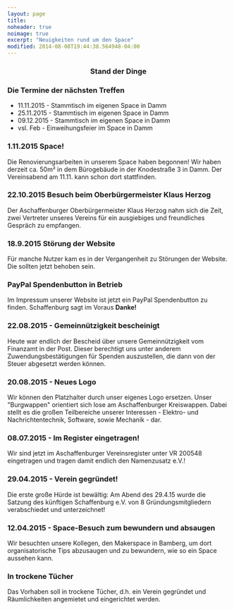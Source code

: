 ```yaml
---
layout: page
title:
noheader: true
noimage: true
excerpt: "Neuigkeiten rund um den Space"
modified: 2014-08-08T19:44:38.564948-04:00
---
```

### <center>Stand der Dinge</center>

### Die Termine der nächsten Treffen

* 11.11.2015 - Stammtisch im eigenen Space in Damm
* 25.11.2015 - Stammtisch im eigenen Space in Damm
* 09.12.2015 - Stammtisch im eigenen Space in Damm
* vsl. Feb - Einweihungsfeier im Space in Damm

### 1.11.2015 Space!
Die Renovierungsarbeiten in unserem Space haben begonnen! Wir haben derzeit ca. 50m² in dem Bürogebäude in der Knodestraße 3 in Damm. Der Vereinsabend am 11.11. kann schon dort stattfinden. 

### 22.10.2015 Besuch beim Oberbürgermeister Klaus Herzog
Der Aschaffenburger Oberbürgermeister Klaus Herzog nahm sich die Zeit, zwei Vertreter unseres Vereins für ein ausgiebiges und freundliches Gespräch zu empfangen. 

### 18.9.2015 Störung der Website
Für manche Nutzer kam es in der Vergangenheit zu Störungen der Website. Die sollten jetzt behoben sein.

### PayPal Spendenbutton in Betrieb
Im Impressum unserer Website ist jetzt ein PayPal Spendenbutton zu finden. Schaffenburg sagt im Voraus <b>Danke!</b>

### 22.08.2015 - Gemeinnützigkeit bescheinigt
Heute war endlich der Bescheid über unsere Gemeinnützigkeit vom Finanzamt in der Post. Dieser berechtigt uns unter anderem  Zuwendungsbestätigungen für Spenden auszustellen, die dann von der Steuer abgesetzt werden können.


### 20.08.2015 - Neues Logo
Wir können den Platzhalter durch unser eigenes Logo ersetzen. Unser "Burgwappen" orientiert sich lose am Aschaffenburger Kreiswappen. Dabei stellt es die großen Teilbereiche unserer Interessen - Elektro- und Nachrichtentechnik, Software, sowie Mechanik - dar.

### 08.07.2015 - Im Register eingetragen!
Wir sind jetzt im Aschaffenburger Vereinsregister unter VR 200548 eingetragen und tragen damit endlich den Namenzusatz e.V.!

### 29.04.2015 - Verein gegründet!
Die erste große Hürde ist bewältig: Am Abend des 29.4.15 wurde die Satzung des künftigen Schaffenburg e.V. von 8 Gründungsmitgliedern verabschiedet und unterzeichnet!

### 12.04.2015 - Space-Besuch zum bewundern und absaugen
Wir besuchten unsere Kollegen, den Makerspace in Bamberg, um dort
organisatorische Tips abzusaugen und zu bewundern, wie so ein Space
aussehen kann.

### In trockene Tücher
Das Vorhaben soll in trockene Tücher, d.h. ein Verein gegründet und
Räumlichkeiten angemietet und eingerichtet werden.
